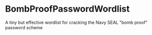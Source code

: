 # BombProofPasswordWordlist
A tiny but effective wordlist for cracking the Navy SEAL "bomb proof" password scheme

